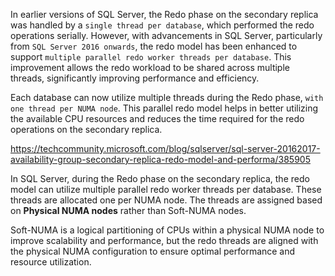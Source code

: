 In earlier versions of SQL Server, the Redo phase on the secondary replica was handled by a `single thread per database`, which performed the redo operations serially. However, with advancements in SQL Server, particularly from `SQL Server 2016 onwards`, the redo model has been enhanced to support `multiple parallel redo worker threads per database`. This improvement allows the redo workload to be shared across multiple threads, significantly improving performance and efficiency.

Each database can now utilize multiple threads during the Redo phase, `with one thread per NUMA node`. This parallel redo model helps in better utilizing the available CPU resources and reduces the time required for the redo operations on the secondary replica.

https://techcommunity.microsoft.com/blog/sqlserver/sql-server-20162017-availability-group-secondary-replica-redo-model-and-performa/385905


In SQL Server, during the Redo phase on the secondary replica, the redo model can utilize multiple parallel redo worker threads per database. These threads are allocated one per NUMA node. The threads are assigned based on **Physical NUMA nodes** rather than Soft-NUMA nodes.

Soft-NUMA is a logical partitioning of CPUs within a physical NUMA node to improve scalability and performance, but the redo threads are aligned with the physical NUMA configuration to ensure optimal performance and resource utilization.

